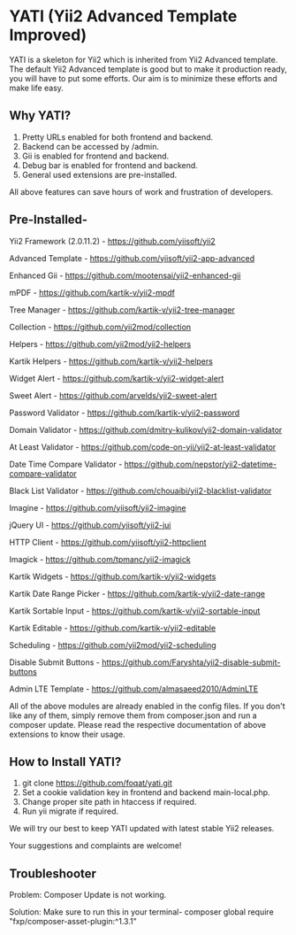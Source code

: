 YATI (Yii2 Advanced Template Improved)
======================================
YATI is a skeleton for Yii2 which is inherited from Yii2 Advanced template. The default Yii2 Advanced template
is good but to make it production ready, you will have to put some efforts. Our aim is to minimize these efforts and make life easy.

Why YATI?
---------
1. Pretty URLs enabled for both frontend and backend.
2. Backend can be accessed by /admin.
3. Gii is enabled for frontend and backend.
4. Debug bar is enabled for frontend and backend.
5. General used extensions are pre-installed.

All above features can save hours of work and frustration of developers.


Pre-Installed-
---------------------
Yii2 Framework (2.0.11.2) - https://github.com/yiisoft/yii2

Advanced Template - https://github.com/yiisoft/yii2-app-advanced

Enhanced Gii - https://github.com/mootensai/yii2-enhanced-gii

mPDF - https://github.com/kartik-v/yii2-mpdf

Tree Manager - https://github.com/kartik-v/yii2-tree-manager

Collection - https://github.com/yii2mod/collection

Helpers - https://github.com/yii2mod/yii2-helpers

Kartik Helpers - https://github.com/kartik-v/yii2-helpers

Widget Alert - https://github.com/kartik-v/yii2-widget-alert

Sweet Alert - https://github.com/aryelds/yii2-sweet-alert

Password Validator - https://github.com/kartik-v/yii2-password

Domain Validator - https://github.com/dmitry-kulikov/yii2-domain-validator

At Least Validator - https://github.com/code-on-yii/yii2-at-least-validator

Date Time Compare Validator - https://github.com/nepstor/yii2-datetime-compare-validator

Black List Validator - https://github.com/chouaibi/yii2-blacklist-validator

Imagine - https://github.com/yiisoft/yii2-imagine

jQuery UI - https://github.com/yiisoft/yii2-jui

HTTP Client - https://github.com/yiisoft/yii2-httpclient

Imagick - https://github.com/tpmanc/yii2-imagick

Kartik Widgets - https://github.com/kartik-v/yii2-widgets

Kartik Date Range Picker - https://github.com/kartik-v/yii2-date-range

Kartik Sortable Input - https://github.com/kartik-v/yii2-sortable-input

Kartik Editable - https://github.com/kartik-v/yii2-editable

Scheduling - https://github.com/yii2mod/yii2-scheduling

Disable Submit Buttons - https://github.com/Faryshta/yii2-disable-submit-buttons

Admin LTE Template - https://github.com/almasaeed2010/AdminLTE

All of the above modules are already enabled in the config files. If you don't like any of them, simply remove them
from composer.json and run a composer update. Please read the respective documentation of above extensions to know their usage.


How to Install YATI?
--------------------
1. git clone https://github.com/foqat/yati.git
2. Set a cookie validation key in frontend and backend main-local.php.
3. Change proper site path in htaccess if required.
4. Run yii migrate if required.


We will try our best to keep YATI updated with latest stable Yii2 releases.

Your suggestions and complaints are welcome!


Troubleshooter
--------------

Problem: Composer Update is not working.

Solution: Make sure to run this in your terminal-
composer global require "fxp/composer-asset-plugin:^1.3.1"
